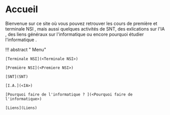 # Accueil

 Bienvenue sur ce site où vous pouvez retrouver les cours de première et terminale NSI , mais aussi quelques activités de SNT, des exlications sur l'IA , des liens généraux sur l'informatique ou encore pourquoi étudier l'informatique .

!!! abstract  " Menu"

    [Terminale NSI](<Terminale NSI>)

    [Première NSI](<Premiere NSI>)

    [SNT](SNT)

    [I.A.](<IA>)

    [Pourquoi faire de l'informatique ? ](<Pourquoi faire de l'informatique>)

    [Liens](Liens)

